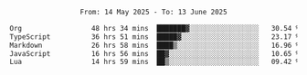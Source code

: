 <div align="center">
<p style="text-align: center;">
<!--START_SECTION:waka-->

```txt
From: 14 May 2025 - To: 13 June 2025

Org                 48 hrs 34 mins  ███████▓░░░░░░░░░░░░░░░░░   30.54 %
TypeScript          36 hrs 51 mins  █████▓░░░░░░░░░░░░░░░░░░░   23.17 %
Markdown            26 hrs 58 mins  ████▒░░░░░░░░░░░░░░░░░░░░   16.96 %
JavaScript          16 hrs 56 mins  ██▓░░░░░░░░░░░░░░░░░░░░░░   10.65 %
Lua                 14 hrs 59 mins  ██▒░░░░░░░░░░░░░░░░░░░░░░   09.42 %
```

<!--END_SECTION:waka-->
</p>
</div>
